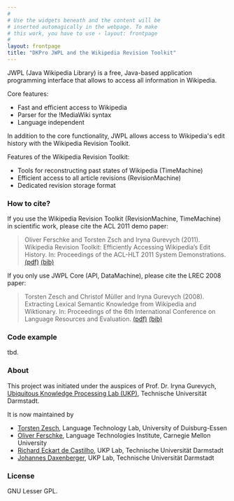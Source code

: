 ```yaml
---
#
# Use the widgets beneath and the content will be
# inserted automagically in the webpage. To make
# this work, you have to use › layout: frontpage
#
layout: frontpage
title: "DKPro JWPL and the Wikipedia Revision Toolkit"
---
```


JWPL (Java Wikipedia Library) is a free, Java-based application programming interface that allows to access all information in Wikipedia.

Core features:
 
   * Fast and efficient access to Wikipedia
   * Parser for the !MediaWiki syntax
   * Language independent

In addition to the core functionality, JWPL allows access to Wikipedia's edit history with the Wikipedia Revision Toolkit.

Features of the Wikipedia Revision Toolkit:
 
   * Tools for reconstructing past states of Wikipedia (TimeMachine)
   * Efficient access to all article revisions (RevisionMachine)
   * Dedicated revision storage format

### How to cite?

If you use the Wikipedia Revision Toolkit (RevisionMachine, TimeMachine) in scientific work, please cite the ACL 2011 demo paper:

> Oliver Ferschke and Torsten Zsch and Iryna Gurevych (2011). Wikipedia Revision Toolkit: Efficiently Accessing Wikipedia’s Edit History. In: Proceedings of the ACL-HLT 2011 System Demonstrations. [(pdf)][ACL_2011] [(bib)][ACL_2011_BIB]
  
If you only use JWPL Core (API, DataMachine), please cite the LREC 2008 paper: 

> Torsten Zesch and Christof Müller and Iryna Gurevych (2008). Extracting Lexical Semantic Knowledge from Wikipedia and Wiktionary. In: Proceedings of the 6th International Conference on Language Resources and Evaluation. [(pdf)][LREC_2008] [(bib)][LREC_2008_BIB]

### Code example

tbd.

### About

This project was initiated under the auspices of Prof. Dr. Iryna Gurevych, [Ubiquitous Knowledge Processing Lab (UKP)](http://www.ukp.tu-darmstadt.de/), Technische Universität Darmstadt.

It is now maintained by 
 
   * [Torsten Zesch](http://www.langtech.inf.uni-due.de/team/personal-profile-torsten-zesch), Language Technology Lab, University of Duisburg-Essen
   * [Oliver Ferschke](http://www.ferschke.com), Language Technologies Institute, Carnegie Mellon University
   * [Richard Eckart de Castilho](http://www.ukp.tu-darmstadt.de/people), UKP Lab, Technische Universität Darmstadt
   * [Johannes Daxenberger](http://www.ukp.tu-darmstadt.de/people), UKP Lab, Technische Universität Darmstadt

### License

GNU Lesser GPL.

[ACL_2011]: http://aclweb.org/anthology/P/P11/P11-4017.pdf
[ACL_2011_BIB]: http://www.aclweb.org/anthology/P/P11/P11-4017.bib
[LREC_2008]: http://www.ukp.tu-darmstadt.de/fileadmin/user_upload/Group_UKP/publikationen/2008/lrec08_camera_ready.pdf
[LREC_2008_BIB]: http://www.ukp.tu-darmstadt.de/publications/details/?no_cache=1&tx_bibtex_pi1%5Bpub_id%5D=TUD-CS-2008-4

